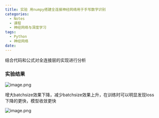 ```yaml
---
title: 实验 用numpy搭建全连接神经网络用于手写数字识别
categories:
  - Notes
  - 课程
  - 神经网络与深度学习
tags:
  - Python
  - 神经网络
date:
---
```

结合代码和公式对全连接层的实现进行分析

### 实验结果
![image.png](https://cdn.jsdelivr.net/gh/zhengyangWang1/image@main/img/20231011222110.png)

增大batchsize效果下降，减少batchsize效果上升，在训练时可以明显发现loss下降的更快，模型收敛更快

![image.png](https://cdn.jsdelivr.net/gh/zhengyangWang1/image@main/img/20231011222600.png)

